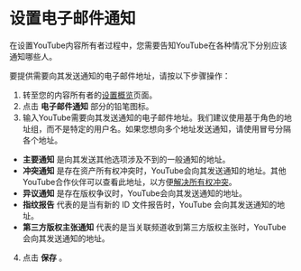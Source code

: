 # 设置电子邮件通知

在设置YouTube内容所有者过程中，您需要告知YouTube在各种情况下分别应该通知哪些人。

要提供需要向其发送通知的电子邮件地址，请按以下步骤操作：

1. 转至您的内容所有者的[设置概览](https://www.youtube.com/content_owner_settings)页面。
2. 点击 **电子邮件通知** 部分的铅笔图标。
3. 输入YouTube需要向其发送通知的电子邮件地址。我们建议使用基于角色的地址组，而不是特定的用户名。如果您想向多个地址发送通知，请使用冒号分隔各个地址。
  * **主要通知** 是向其发送其他选项涉及不到的一般通知的地址。
  * **冲突通知** 是存在资产所有权冲突时，YouTube会向其发送通知的地址。其他YouTube合作伙伴可以查看此地址，以方便[解决所有权冲突](https://support.google.com/youtube/answer/3013321)。
  * **异议通知** 是存在版权争议时，YouTube会向其发送通知的地址。
  * **指纹报告** 代表的是当有新的 ID 文件报告时，YouTube 会向其发送通知的地址。
  * **第三方版权主张通知** 代表的是当关联频道收到第三方版权主张时，YouTube 会向其发送通知的地址。
4. 点击 **保存** 。